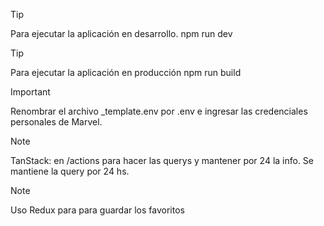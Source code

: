 >[!TIP]
>Para ejecutar la aplicación en desarrollo. 
>npm run dev

>[!TIP]
>Para ejecutar la aplicación en producción
>npm run build


>[!IMPORTANT]
>Renombrar el archivo _template.env por .env e ingresar las credenciales personales de Marvel. 


>[!NOTE]
>TanStack: en /actions para hacer las querys y mantener por 24 la info. 
>Se mantiene la query por 24 hs.
>


>[!NOTE]
>Uso Redux para para guardar los favoritos
>
